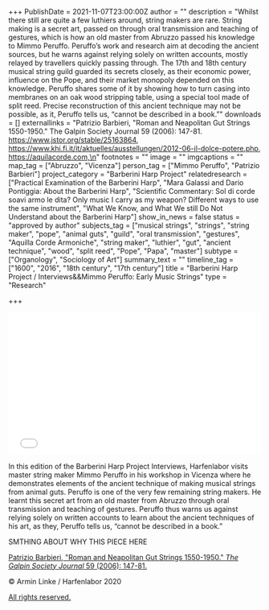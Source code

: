 +++
PublishDate = 2021-11-07T23:00:00Z
author = ""
description = "Whilst there still are quite a few luthiers around, string makers are rare. String making is a secret art, passed on through oral transmission and teaching of gestures, which is how an old master from Abruzzo passed his knowledge to Mimmo Peruffo. Peruffo’s work and research aim at decoding the ancient sources, but he warns against relying solely on written accounts, mostly relayed by travellers quickly passing through. The 17th and 18th century musical string guild guarded its secrets closely, as their economic power, influence on the Pope, and their market monopoly depended on this knowledge. Peruffo shares some of it by showing how to turn casing into membranes on an oak wood stripping table, using a special tool made of split reed. Precise reconstruction of this ancient technique may not be possible, as it, Peruffo tells us, “cannot be described in a book.”"
downloads = []
externallinks = "Patrizio Barbieri, \"Roman and Neapolitan Gut Strings 1550-1950.\" The Galpin Society Journal 59 (2006): 147-81. https://www.jstor.org/stable/25163864, https://www.khi.fi.it/it/aktuelles/ausstellungen/2012-06-il-dolce-potere.php, https://aquilacorde.com,\n"
footnotes = ""
image = ""
imgcaptions = ""
map_tag = ["Abruzzo", "Vicenza"]
person_tag = ["Mimmo Peruffo", "Patrizio Barbieri"]
project_category = "Barberini Harp Project"
relatedresearch = ["Practical Examination of the Barberini Harp", "Mara Galassi and Dario Pontiggia: About the Barberini Harp", "Scientific Commentary: Sol di corde soavi armo le dita? Only music I carry as my weapon? Different ways to use the same instrument", "What We Know, and What We still Do Not Understand about the Barberini Harp"]
show_in_news = false
status = "approved by author"
subjects_tag = ["musical strings", "strings", "string maker", "pope", "animal guts", "guild", "oral transmission", "gestures", "Aquilla Corde Armoniche", "string maker", "luthier", "gut", "ancient technique", "wood", "split reed", "Pope", "Papa", "master"]
subtype = ["Organology", "Sociology of Art"]
summary_text = ""
timeline_tag = ["1600", "2016", "18th century", "17th century"]
title = "Barberini Harp Project / Interviews&&Mimmo Peruffo: Early Music Strings"
type = "Research"

+++

<div style="padding:56.25% 0 0 0;position:relative;"><iframe src="[https://player.vimeo.com/video/643957091?h=c65ae58271&amp;badge=0&amp;autopause=0&amp;player_id=0&amp;app_id=58479](https://player.vimeo.com/video/643957091?h=c65ae58271&amp;badge=0&amp;autopause=0&amp;player_id=0&amp;app_id=58479 "https://player.vimeo.com/video/643957091?h=c65ae58271&amp;badge=0&amp;autopause=0&amp;player_id=0&amp;app_id=58479")" frameborder="0" allow="autoplay; fullscreen; picture-in-picture" allowfullscreen style="position:absolute;top:0;left:0;width:100%;height:100%;" title="Harfenlabor. Mimmo Peruffo: Early Music Strings"></iframe></div><script src="[https://player.vimeo.com/api/player.js](https://player.vimeo.com/api/player.js "https://player.vimeo.com/api/player.js")"></script>

In this edition of the Barberini Harp Project Interviews, Harfenlabor visits master string maker <span id="person_tag">Mimmo Peruffo</span> in his workshop in <span id="map_tag">Vicenza</span> where he demonstrates elements of the ancient technique of making musical strings from animal guts. Peruffo is one of the very few remaining string makers. He learnt this secret art from an old master from <span id="map_tag">Abruzzo</span> through oral transmission and teaching of gestures. Peruffo thus warns us against relying solely on written accounts to learn about the ancient techniques of his art, as they, Peruffo tells us, “cannot be described in a book.”

SMTHING ABOUT WHY THIS PIECE HERE

[Patrizio Barbieri, "Roman and Neapolitan Gut Strings 1550-1950." _The Galpin Society Journal_ 59 (2006): 147-81.](www.jstor.org/stable/25163864 'Patrizio Barbieri, "Roman and Neapolitan Gut Strings 1550-1950." The Galpin Society Journal 59 (2006): 147-81.')

© Armin Linke / Harfenlabor 2020

[All rights reserved.](https://harfenlabor.netlify.app/aboutpage/#allrightsreserved)